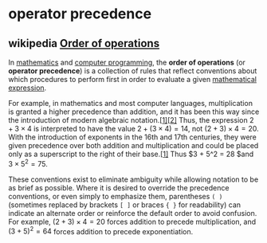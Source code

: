 # operator precedence

## wikipedia [Order of operations](https://en.wikipedia.org/wiki/Order_of_operations)

In [mathematics](https://en.wikipedia.org/wiki/Mathematics) and [computer programming](https://en.wikipedia.org/wiki/Computer_programming), the **order of operations** (or **operator precedence**) is a collection of rules that reflect conventions about which procedures to perform first in order to evaluate a given [mathematical expression](https://en.wikipedia.org/wiki/Expression_(mathematics)).

For example, in mathematics and most computer languages, multiplication is granted a higher precedence than addition, and it has been this way since the introduction of modern algebraic notation.[[1\]](https://en.wikipedia.org/wiki/Order_of_operations#cite_note-Bronstein_1987-1)[[2\]](https://en.wikipedia.org/wiki/Order_of_operations#cite_note-2) Thus, the expression $2 + 3 × 4$ is interpreted to have the value $2 + (3 × 4) = 14$, not $(2 + 3) × 4 = 20.$ With the introduction of exponents in the 16th and 17th centuries, they were given precedence over both addition and multiplication and could be placed only as a superscript to the right of their base.[[1\]](https://en.wikipedia.org/wiki/Order_of_operations#cite_note-Bronstein_1987-1) Thus $3 + 5^2 = 28 $and $3 × 5^2 = 75$.

These conventions exist to eliminate ambiguity while allowing notation to be as brief as possible. Where it is desired to override the precedence conventions, or even simply to emphasize them, parentheses `( )` (sometimes replaced by brackets `[ ]` or braces `{ }` for readability) can indicate an alternate order or reinforce the default order to avoid confusion. For example, $(2 + 3) × 4 = 20$ forces addition to precede multiplication, and $(3 + 5)^2 = 64$ forces addition to precede exponentiation.

